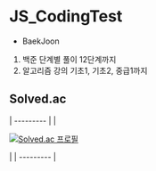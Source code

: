 # JS_CodingTest

- BaekJoon
1. 백준 단계별 풀이 12단계까지
2. 알고리즘 강의 기초1, 기초2, 중급1까지


## Solved.ac
 | --------- |
|     <p align>[![Solved.ac 프로필](http://mazassumnida.wtf/api/mini/generate_badge?boj=uj1321)](https://solved.ac/uj1321)</p>     |
 | --------- |
